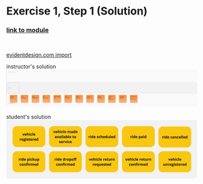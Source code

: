 # Exercise 1, Step 1 (Solution)

### [link to module](https://www.youtube.com/embed/gNUIPMiUuMM?si=4UEvZ1olXTt04W2-?&start=131&end=141)

<br>

[evidentdesign.com import](event-model.json)

instructor's solution
![instructor's solution](event-model.png "instructor's solution")

student's solution
![student's solution](event-model.jpg "student's solution")

